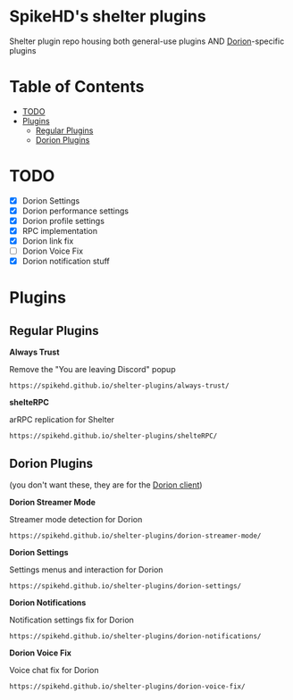 # SpikeHD's shelter plugins

Shelter plugin repo housing both general-use plugins AND [Dorion](https://github.com/SpikeHD/Dorion)-specific plugins

# Table of Contents
* [TODO](#todo)
* [Plugins](#plugins)
  * [Regular Plugins](#regular-plugins)
  * [Dorion Plugins](#dorion-plugins)

# TODO

- [x] Dorion Settings
- [x] Dorion performance settings
- [x] Dorion profile settings
- [x] RPC implementation
- [x] Dorion link fix
- [ ] Dorion Voice Fix
- [x] Dorion notification stuff

# Plugins

## Regular Plugins

**Always Trust**

Remove the "You are leaving Discord" popup

`https://spikehd.github.io/shelter-plugins/always-trust/`

**shelteRPC**

arRPC replication for Shelter

`https://spikehd.github.io/shelter-plugins/shelteRPC/`

## Dorion Plugins

(you don't want these, they are for the [Dorion client](https://github.com/SpikeHD/Dorion))

**Dorion Streamer Mode**

Streamer mode detection for Dorion

`https://spikehd.github.io/shelter-plugins/dorion-streamer-mode/`

**Dorion Settings**

Settings menus and interaction for Dorion

`https://spikehd.github.io/shelter-plugins/dorion-settings/`

**Dorion Notifications**

Notification settings fix for Dorion

`https://spikehd.github.io/shelter-plugins/dorion-notifications/`

**Dorion Voice Fix**

Voice chat fix for Dorion

`https://spikehd.github.io/shelter-plugins/dorion-voice-fix/`